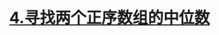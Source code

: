 # [4.寻找两个正序数组的中位数](https://leetcode.cn/problems/median-of-two-sorted-arrays/)

<SourceCode src="../.leetcode/4.寻找两个正序数组的中位数.ts" />
